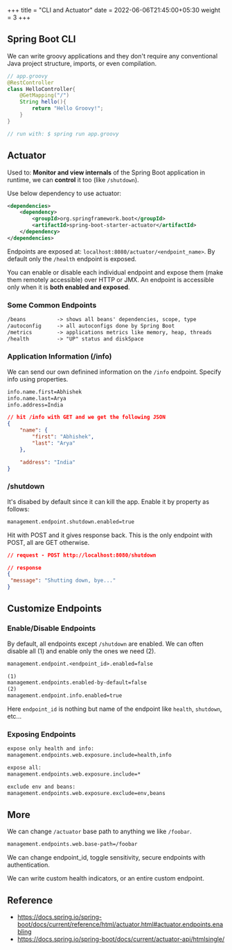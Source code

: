 +++
title = "CLI and Actuator"
date = 2022-06-06T21:45:00+05:30
weight = 3
+++

## Spring Boot CLI
We can write groovy applications and they don't require any conventional Java project structure, imports, or even compilation.
```java
// app.groovy
@RestController
class HelloController{
	@GetMapping("/")
	String hello(){
		return "Hello Groovy!";
	}
}

// run with: $ spring run app.groovy
```

## Actuator
Used to: **Monitor and view internals** of the Spring Boot application in runtime, we can **control** it too (like `/shutdown`).

Use below dependency to use actuator:
```xml
<dependencies>
	<dependency>
		<groupId>org.springframework.boot</groupId>
		<artifactId>spring-boot-starter-actuator</artifactId>
	</dependency>
</dependencies>
```

Endpoints are exposed at: `localhost:8080/actuator/<endpoint_name>`. By default only the `/health` endpoint is exposed. 

You can enable or disable each individual endpoint and expose them (make them remotely accessible) over HTTP or JMX. An endpoint is accessible only when it is **both enabled and exposed**.

### Some Common Endpoints
```txt
/beans			-> shows all beans' dependencies, scope, type  
/autoconfig 	-> all autoconfigs done by Spring Boot
/metrics		-> applications metrics like memory, heap, threads
/health			-> "UP" status and diskSpace
```

### Application Information (/info)
We can send our own definined information on the `/info` endpoint. Specify info using properties.
```txt
info.name.first=Abhishek
info.name.last=Arya
info.address=India
```

```json
// hit /info with GET and we get the following JSON
{
	"name": {
		"first": "Abhishek",
		"last": "Arya"
	},

	"address": "India"
}
```

### /shutdown
It's disabed by default since it can kill the app. Enable it by property as follows:
```txt
management.endpoint.shutdown.enabled=true
``` 

Hit with POST and it gives response back. This is the only endpoint with POST, all are GET otherwise.
```json
// request - POST http://localhost:8080/shutdown

// response
{
 "message": "Shutting down, bye..."
}

```
## Customize Endpoints 
### Enable/Disable Endpoints
By default, all endpoints except `/shutdown` are enabled. We can often disable all (1) and enable only the ones we need (2).
```txt
management.endpoint.<endpoint_id>.enabled=false

(1)
management.endpoints.enabled-by-default=false
(2)
management.endpoint.info.enabled=true
```

Here `endpoint_id` is nothing but name of the endpoint like `health`, `shutdown`, etc...

### Exposing Endpoints
```txt
expose only health and info:
management.endpoints.web.exposure.include=health,info

expose all:
management.endpoints.web.exposure.include=*

exclude env and beans:
management.endpoints.web.exposure.exclude=env,beans
```
## More
We can change `/actuator` base path to anything we like `/foobar`. 
```txt
management.endpoints.web.base-path=/foobar
```
We can change endpoint_id, toggle sensitivity, secure endpoints with authentication. 

We can write custom health indicators, or an entire custom endpoint.

## Reference
- https://docs.spring.io/spring-boot/docs/current/reference/html/actuator.html#actuator.endpoints.enabling
- https://docs.spring.io/spring-boot/docs/current/actuator-api/htmlsingle/